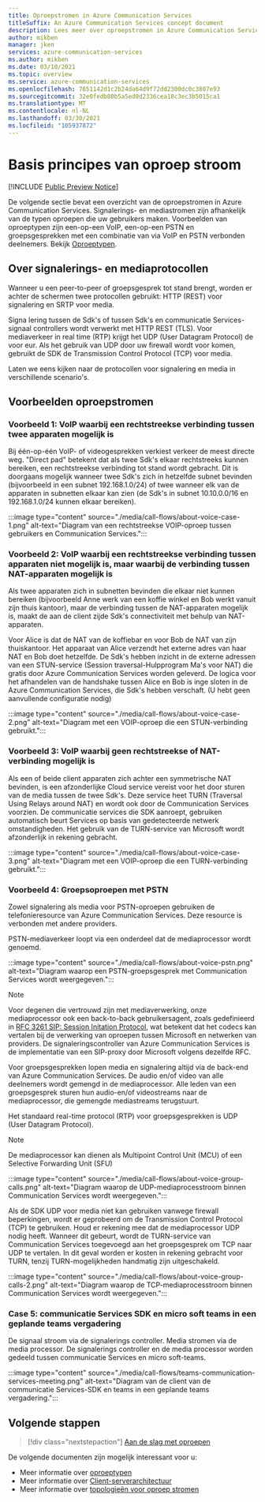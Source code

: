 ```yaml
---
title: Oproepstromen in Azure Communication Services
titleSuffix: An Azure Communication Services concept document
description: Lees meer over oproepstromen in Azure Communication Services.
author: mikben
manager: jken
services: azure-communication-services
ms.author: mikben
ms.date: 03/10/2021
ms.topic: overview
ms.service: azure-communication-services
ms.openlocfilehash: 7651142d1c2b24da64d9f72dd2300dc0c3807e93
ms.sourcegitcommit: 32e0fedb80b5a5ed0d2336cea18c3ec3b5015ca1
ms.translationtype: MT
ms.contentlocale: nl-NL
ms.lasthandoff: 03/30/2021
ms.locfileid: "105937872"
---
```

# <a name="call-flow-basics"></a>Basis principes van oproep stroom

[!INCLUDE [Public Preview Notice](../includes/public-preview-include-phone-numbers.md)]

De volgende sectie bevat een overzicht van de oproepstromen in Azure Communication Services. Signalerings- en mediastromen zijn afhankelijk van de typen oproepen die uw gebruikers maken. Voorbeelden van oproeptypen zijn een-op-een VoIP, een-op-een PSTN en groepsgesprekken met een combinatie van via VoIP en PSTN verbonden deelnemers. Bekijk [Oproeptypen](./voice-video-calling/about-call-types.md).

## <a name="about-signaling-and-media-protocols"></a>Over signalerings- en mediaprotocollen

Wanneer u een peer-to-peer of groepsgesprek tot stand brengt, worden er achter de schermen twee protocollen gebruikt: HTTP (REST) voor signalering en SRTP voor media.

Signa lering tussen de Sdk's of tussen Sdk's en communicatie Services-signaal controllers wordt verwerkt met HTTP REST (TLS). Voor mediaverkeer in real time (RTP) krijgt het UDP (User Datagram Protocol) de voor eur. Als het gebruik van UDP door uw firewall wordt voor komen, gebruikt de SDK de Transmission Control Protocol (TCP) voor media.

Laten we eens kijken naar de protocollen voor signalering en media in verschillende scenario's.

## <a name="call-flow-cases"></a>Voorbeelden oproepstromen

### <a name="case-1-voip-where-a-direct-connection-between-two-devices-is-possible"></a>Voorbeeld 1: VoIP waarbij een rechtstreekse verbinding tussen twee apparaten mogelijk is

Bij één-op-één VoIP- of videogesprekken verkiest verkeer de meest directe weg. "Direct pad" betekent dat als twee Sdk's elkaar rechtstreeks kunnen bereiken, een rechtstreekse verbinding tot stand wordt gebracht. Dit is doorgaans mogelijk wanneer twee Sdk's zich in hetzelfde subnet bevinden (bijvoorbeeld in een subnet 192.168.1.0/24) of twee wanneer elk van de apparaten in subnetten elkaar kan zien (de Sdk's in subnet 10.10.0.0/16 en 192.168.1.0/24 kunnen elkaar bereiken).

:::image type="content" source="./media/call-flows/about-voice-case-1.png" alt-text="Diagram van een rechtstreekse VOIP-oproep tussen gebruikers en Communication Services.":::

### <a name="case-2-voip-where-a-direct-connection-between-devices-is-not-possible-but-where-connection-between-nat-devices-is-possible"></a>Voorbeeld 2: VoIP waarbij een rechtstreekse verbinding tussen apparaten niet mogelijk is, maar waarbij de verbinding tussen NAT-apparaten mogelijk is

Als twee apparaten zich in subnetten bevinden die elkaar niet kunnen bereiken (bijvoorbeeld Anne werk van een koffie winkel en Bob werkt vanuit zijn thuis kantoor), maar de verbinding tussen de NAT-apparaten mogelijk is, maakt de aan de client zijde Sdk's connectiviteit met behulp van NAT-apparaten.

Voor Alice is dat de NAT van de koffiebar en voor Bob de NAT van zijn thuiskantoor. Het apparaat van Alice verzendt het externe adres van haar NAT en Bob doet hetzelfde. De Sdk's hebben inzicht in de externe adressen van een STUN-service (Session traversal-Hulpprogram Ma's voor NAT) die gratis door Azure Communication Services worden geleverd. De logica voor het afhandelen van de handshake tussen Alice en Bob is inge sloten in de Azure Communication Services, die Sdk's hebben verschaft. (U hebt geen aanvullende configuratie nodig)

:::image type="content" source="./media/call-flows/about-voice-case-2.png" alt-text="Diagram met een VOIP-oproep die een STUN-verbinding gebruikt.":::

### <a name="case-3-voip-where-neither-a-direct-nor-nat-connection-is-possible"></a>Voorbeeld 3: VoIP waarbij geen rechtstreekse of NAT-verbinding mogelijk is

Als een of beide client apparaten zich achter een symmetrische NAT bevinden, is een afzonderlijke Cloud service vereist voor het door sturen van de media tussen de twee Sdk's. Deze service heet TURN (Traversal Using Relays around NAT) en wordt ook door de Communication Services voorzien. De communicatie services die SDK aanroept, gebruiken automatisch beurt Services op basis van gedetecteerde netwerk omstandigheden. Het gebruik van de TURN-service van Microsoft wordt afzonderlijk in rekening gebracht.

:::image type="content" source="./media/call-flows/about-voice-case-3.png" alt-text="Diagram met een VOIP-oproep die een TURN-verbinding gebruikt.":::

### <a name="case-4-group-calls-with-pstn"></a>Voorbeeld 4: Groepsoproepen met PSTN

Zowel signalering als media voor PSTN-oproepen gebruiken de telefonieresource van Azure Communication Services. Deze resource is verbonden met andere providers.

PSTN-mediaverkeer loopt via een onderdeel dat de mediaprocessor wordt genoemd.

:::image type="content" source="./media/call-flows/about-voice-pstn.png" alt-text="Diagram waarop een PSTN-groepsgesprek met Communication Services wordt weergegeven.":::

> [!NOTE]
> Voor degenen die vertrouwd zijn met mediaverwerking, onze mediaprocessor ook een back-to-back gebruikersagent, zoals gedefinieerd in [RFC 3261 SIP: Session Initation Protocol](https://tools.ietf.org/html/rfc3261), wat betekent dat het codecs kan vertalen bij de verwerking van oproepen tussen Microsoft en netwerken van providers. De signaleringscontroller van Azure Communication Services is de implementatie van een SIP-proxy door Microsoft volgens dezelfde RFC.

Voor groepsgesprekken lopen media en signalering altijd via de back-end van Azure Communication Services. De audio en/of video van alle deelnemers wordt gemengd in de mediaprocessor. Alle leden van een groepsgesprek sturen hun audio-en/of videostreams naar de mediaprocessor, die gemengde mediastreams terugstuurt.

Het standaard real-time protocol (RTP) voor groepsgesprekken is UDP (User Datagram Protocol).

> [!NOTE]
> De mediaprocessor kan dienen als Multipoint Control Unit (MCU) of een Selective Forwarding Unit (SFU)

:::image type="content" source="./media/call-flows/about-voice-group-calls.png" alt-text="Diagram waarop de UDP-mediaprocesstroom binnen Communication Services wordt weergegeven.":::

Als de SDK UDP voor media niet kan gebruiken vanwege firewall beperkingen, wordt er geprobeerd om de Transmission Control Protocol (TCP) te gebruiken. Houd er rekening mee dat de mediaprocessor UDP nodig heeft. Wanneer dit gebeurt, wordt de TURN-service van Communication Services toegevoegd aan het groepsgesprek om TCP naar UDP te vertalen. In dit geval worden er kosten in rekening gebracht voor TURN, tenzij TURN-mogelijkheden handmatig zijn uitgeschakeld.

:::image type="content" source="./media/call-flows/about-voice-group-calls-2.png" alt-text="Diagram waarop de TCP-mediaprocesstroom binnen Communication Services wordt weergegeven.":::

### <a name="case-5-communication-services-sdk-and-microsoft-teams-in-a-scheduled-teams-meeting"></a>Case 5: communicatie Services SDK en micro soft teams in een geplande teams vergadering

De signaal stroom via de signalerings controller. Media stromen via de media processor. De signalerings controller en de media processor worden gedeeld tussen communicatie Services en micro soft-teams.

:::image type="content" source="./media/call-flows/teams-communication-services-meeting.png" alt-text="Diagram van de client van de communicatie Services-SDK en teams in een geplande teams vergadering.":::



## <a name="next-steps"></a>Volgende stappen

> [!div class="nextstepaction"]
> [Aan de slag met oproepen](../quickstarts/voice-video-calling/getting-started-with-calling.md)

De volgende documenten zijn mogelijk interessant voor u:

- Meer informatie over [oproeptypen](../concepts/voice-video-calling/about-call-types.md)
- Meer informatie over [Client-serverarchitectuur](./client-and-server-architecture.md)
- Meer informatie over [topologieën voor oproep stromen](./detailed-call-flows.md)
